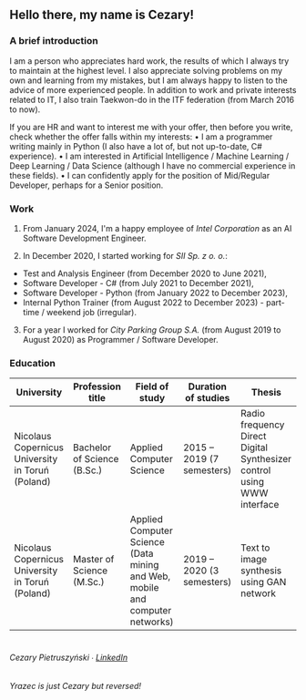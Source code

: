 ## Hello there, my name is Cezary!

### A brief introduction

I am a person who appreciates hard work, the results of which I always try to maintain at the highest level. I also appreciate solving problems on my own and learning from my mistakes, but I am always happy to listen to the advice of more experienced people. In addition to work and private interests related to IT, I also train Taekwon-do in the ITF federation (from March 2016 to now). 

If you are HR and want to interest me with your offer, then before you write, check whether the offer falls within my interests:
• I am a programmer writing mainly in Python (I also have a lot of, but not up-to-date, C# experience).
• I am interested in Artificial Intelligence / Machine Learning / Deep Learning / Data Science (although I have no commercial experience in these fields).
• I can confidently apply for the position of Mid/Regular Developer, perhaps for a Senior position.

### Work

1. From January 2024, I'm a happy employee of _Intel Corporation_ as an AI Software Development Engineer.

2. In December 2020, I started working for _SII Sp. z o. o._:
- Test and Analysis Engineer (from December 2020 to June 2021),
- Software Developer - C# (from July 2021 to December 2021),
- Software Developer - Python (from January 2022 to December 2023),
- Internal Python Trainer (from August 2022 to December 2023) - part-time / weekend job (irregular).

3. For a year I worked for _City Parking Group S.A._ (from August 2019 to August 2020) as Programmer / Software Developer.

### Education

| University                                       | Profession title            | Field of study                                                               | Duration of studies       | Thesis                                                                 |
|--------------------------------------------------|-----------------------------|------------------------------------------------------------------------------|---------------------------|------------------------------------------------------------------------|
| Nicolaus Copernicus University in Toruń (Poland) | Bachelor of Science (B.Sc.) | Applied Computer Science                                                     | 2015 – 2019 (7 semesters) | Radio frequency Direct Digital Synthesizer control using WWW interface |
| Nicolaus Copernicus University in Toruń (Poland) | Master of Science (M.Sc.)   | Applied Computer Science (Data mining and Web, mobile and computer networks) | 2019 – 2020 (3 semesters) | Text to image synthesis using GAN network                              |

#  
###### Cezary Pietruszyński ∙ [LinkedIn](https://www.linkedin.com/in/cezary-pietruszynski-tkd/)
_Yrazec is just Cezary but reversed!_
